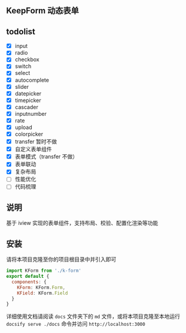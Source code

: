 ## KeepForm 动态表单

## todolist

- [x] input
- [x] radio
- [x] checkbox
- [x] switch
- [x] select
- [x] autocomplete
- [x] slider
- [x] datepicker
- [x] timepicker
- [x] cascader
- [x] inputnumber
- [x] rate
- [x] upload
- [x] colorpicker
- [x] transfer 暂时不做
- [x] 自定义表单组件
- [x] 表单模式（transfer 不做）
- [x] 表单联动
- [x] 复杂布局
- [ ] 性能优化
- [ ] 代码梳理

## 说明 

基于 iview 实现的表单组件，支持布局、校验、配置化渲染等功能

## 安装

请将本项目克隆至你的项目根目录中并引入即可

```js
import KForm from './k-form'
export default {
  components: {
    KForm: KForm.Form,
    KField: KForm.Field
  }
}
```

详细使用文档请阅读 `docs` 文件夹下的 `md` 文件，或将本项目克隆至本地运行 `docsify serve ./docs` 命令并访问 `http://localhost:3000`